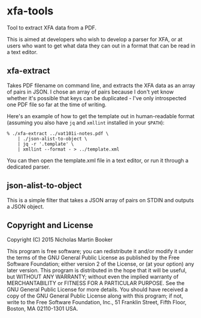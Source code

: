 # xfa-tools
Tool to extract XFA data from a PDF.

This is aimed at developers who wish to develop a parser for XFA,
or at users who want to get what data they can out in a
format that can be read in a text editor.

## xfa-extract

Takes PDF filename on command line, and extracts the XFA data as
an array of pairs in JSON.  I chose an array of pairs because I don't
yet know whether it's possible that keys can be duplicated - I've only
introspected one PDF file so far at the time of writing.

Here's an example of how to get the template out in human-readable
format (assuming you also have `jq` and `xmllint` installed in your `$PATH`):

```
% ./xfa-extract ../vat101i-notes.pdf \
    | ./json-alist-to-object \
    | jq -r '.template' \
    | xmllint --format - > ../template.xml
```

You can then open the template.xml file in a text editor, or run it
through a dedicated parser.

## json-alist-to-object

This is a simple filter that takes a JSON array of pairs on STDIN
and outputs a JSON object.

## Copyright and License

Copyright (C) 2015 Nicholas Martin Booker

This program is free software; you can redistribute it and/or modify
it under the terms of the GNU General Public License as published by
the Free Software Foundation; either version 2 of the License, or
(at your option) any later version.
This program is distributed in the hope that it will be useful,
but WITHOUT ANY WARRANTY; without even the implied warranty of
MERCHANTABILITY or FITNESS FOR A PARTICULAR PURPOSE. See the
GNU General Public License for more details.
You should have received a copy of the GNU General Public License along
with this program; if not, write to the Free Software Foundation, Inc.,
51 Franklin Street, Fifth Floor, Boston, MA 02110-1301 USA.
